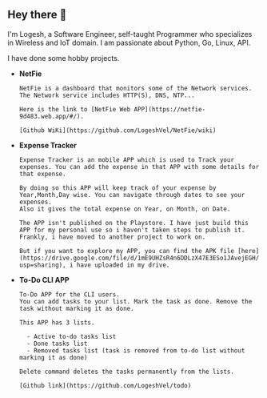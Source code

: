 ## Hey there 👋

I'm Logesh, a Software Engineer, self-taught Programmer who specializes in Wireless and IoT domain.
I am passionate about Python, Go, Linux, API.

I have done some hobby projects.
  - **NetFie**

        NetFie is a dashboard that monitors some of the Network services. The Network service includes HTTP(S), DNS, NTP... 
      
        Here is the link to [NetFie Web APP](https://netfie-9d483.web.app/#/).
      
        [Github WiKi](https://github.com/LogeshVel/NetFie/wiki)
      
  - **Expense Tracker**

        Expense Tracker is an mobile APP which is used to Track your expenses. You can add the expense in that APP with some details for that expense.
      
        By doing so this APP will keep track of your expense by Year,Month,Day wise. You can navigate through dates to see your expenses.
        Also it gives the total expense on Year, on Month, on Date.
      
        The APP isn't published on the Playstore. I have just build this APP for my personal use so i haven't taken steps to publish it. Frankly, i have moved to another project to work on.
      
        But if you want to explore my APP, you can find the APK file [here](https://drive.google.com/file/d/1mE9UHZsR4n6DDLzX47E3ESo1JAvejEGH/view?usp=sharing), i have uploaded in my drive.
      
      
  - **To-Do CLI APP**
 
        To-Do APP for the CLI users.
        You can add tasks to your list. Mark the task as done. Remove the task without marking it as done.
      
        This APP has 3 lists.
      
          - Active to-do tasks list
          - Done tasks list
          - Removed tasks list (task is removed from to-do list without marking it as done)
        
        Delete command deletes the tasks permanently from the lists.
      
        [Github link](https://github.com/LogeshVel/todo)
